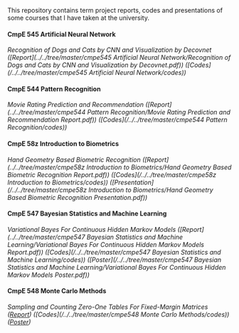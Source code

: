 This repository contains term project reports, codes and presentations of some courses that I have taken at the university. 

#### CmpE 545 Artificial Neural Network
*Recognition of Dogs and Cats by CNN and Visualization by Decovnet ([Report](../../tree/master/cmpe545 Artificial Neural Network/Recognition of Dogs and Cats by CNN and Visualization by Decovnet.pdf)) ([Codes](/../../tree/master/cmpe545 Artificial Neural Network/codes))*

#### CmpE 544 Pattern Recognition
*Movie Rating Prediction and Recommendation ([Report](../../tree/master/cmpe544 Pattern Recognition/Movie Rating Prediction and Recommendation Report.pdf)) ([Codes](/../../tree/master/cmpe544 Pattern Recognition/codes))*

#### CmpE 58z Introduction to Biometrics
*Hand Geometry Based Biometric Recognition ([Report](../../tree/master/cmpe58z Introduction to Biometrics/Hand Geometry Based Biometric Recognition Report.pdf)) ([Codes](/../../tree/master/cmpe58z Introduction to Biometrics/codes)) ([Presentation](/../../tree/master/cmpe58z Introduction to Biometrics/Hand Geometry Based Biometric Recognition Presentation.pdf))*

#### CmpE 547 Bayesian Statistics and Machine Learning
*Variational Bayes For Continuous Hidden Markov Models ([Report](../../tree/master/cmpe547 Bayesian Statistics and Machine Learning/Variational Bayes For Continuous Hidden Markov Models Report.pdf)) ([Codes](/../../tree/master/cmpe547 Bayesian Statistics and Machine Learning/codes)) ([Poster](/../../tree/master/cmpe547 Bayesian Statistics and Machine Learning/Variational Bayes For Continuous Hidden Markov Models Poster.pdf))*

#### CmpE 548 Monte Carlo Methods
*Sampling and Counting Zero-One Tables For Fixed-Margin Matrices ([Report](../../tree/master/cmpe548%20Monte%20Carlo%20Methods/Sampling%20and%20Counting%20Zero-One%20Tables%20For%20Fixed-Margin%0AMatrices%20Report.pdf)) ([Codes](/../../tree/master/cmpe548 Monte Carlo Methods/codes)) ([Poster](/../../tree/master/cmpe548%20Monte%20Carlo%20Methods/Sampling%20and%20Counting%20Zero-One%20Tables%20For%20Fixed-Margin%0AMatrices%20Poster.pdf))*
